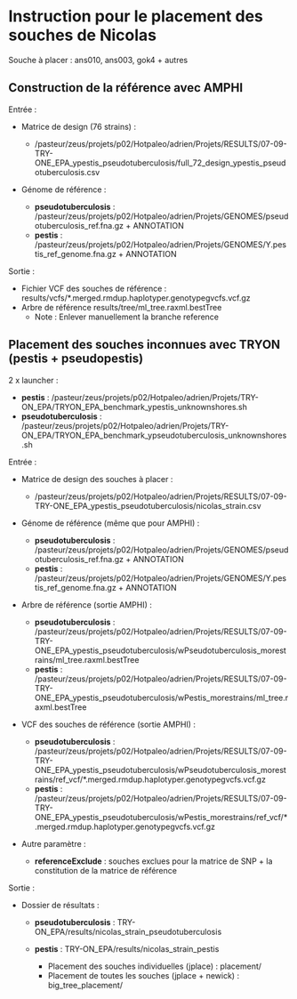 # Instruction pour le placement des souches de Nicolas
Souche à placer : ans010, ans003, gok4 + autres

## Construction de la référence avec AMPHI
Entrée :
- Matrice de design (76 strains) : 
  - /pasteur/zeus/projets/p02/Hotpaleo/adrien/Projets/RESULTS/07-09-TRY-ONE_EPA_ypestis_pseudotuberculosis/full_72_design_ypestis_pseudotuberculosis.csv

- Génome de référence :
  - **pseudotuberculosis** : /pasteur/zeus/projets/p02/Hotpaleo/adrien/Projets/GENOMES/pseudotuberculosis_ref.fna.gz + ANNOTATION
  - **pestis** : /pasteur/zeus/projets/p02/Hotpaleo/adrien/Projets/GENOMES/Y.pestis_ref_genome.fna.gz + ANNOTATION

Sortie :
- Fichier VCF des souches de référence : results/vcfs/*.merged.rmdup.haplotyper.genotypegvcfs.vcf.gz
- Arbre de référence results/tree/ml_tree.raxml.bestTree
  - Note : Enlever manuellement la branche reference

## Placement des souches inconnues avec TRYON (pestis + pseudopestis)
2 x launcher :
- **pestis** : /pasteur/zeus/projets/p02/Hotpaleo/adrien/Projets/TRY-ON_EPA/TRYON_EPA_benchmark_ypestis_unknownshores.sh
- **pseudotuberculosis** : /pasteur/zeus/projets/p02/Hotpaleo/adrien/Projets/TRY-ON_EPA/TRYON_EPA_benchmark_ypseudotuberculosis_unknownshores.sh

Entrée :
- Matrice de design des souches à placer :
  - /pasteur/zeus/projets/p02/Hotpaleo/adrien/Projets/RESULTS/07-09-TRY-ONE_EPA_ypestis_pseudotuberculosis/nicolas_strain.csv

- Génome de référence (même que pour AMPHI) :
  - **pseudotuberculosis** : /pasteur/zeus/projets/p02/Hotpaleo/adrien/Projets/GENOMES/pseudotuberculosis_ref.fna.gz + ANNOTATION
  - **pestis** : /pasteur/zeus/projets/p02/Hotpaleo/adrien/Projets/GENOMES/Y.pestis_ref_genome.fna.gz + ANNOTATION

- Arbre de référence (sortie AMPHI) :
  - **pseudotuberculosis** : /pasteur/zeus/projets/p02/Hotpaleo/adrien/Projets/RESULTS/07-09-TRY-ONE_EPA_ypestis_pseudotuberculosis/wPseudotuberculosis_morestrains/ml_tree.raxml.bestTree
  - **pestis** : /pasteur/zeus/projets/p02/Hotpaleo/adrien/Projets/RESULTS/07-09-TRY-ONE_EPA_ypestis_pseudotuberculosis/wPestis_morestrains/ml_tree.raxml.bestTree

- VCF des souches de référence (sortie AMPHI) :
    - **pseudotuberculosis** : /pasteur/zeus/projets/p02/Hotpaleo/adrien/Projets/RESULTS/07-09-TRY-ONE_EPA_ypestis_pseudotuberculosis/wPseudotuberculosis_morestrains/ref_vcf/*.merged.rmdup.haplotyper.genotypegvcfs.vcf.gz
    - **pestis** : /pasteur/zeus/projets/p02/Hotpaleo/adrien/Projets/RESULTS/07-09-TRY-ONE_EPA_ypestis_pseudotuberculosis/wPestis_morestrains/ref_vcf/*.merged.rmdup.haplotyper.genotypegvcfs.vcf.gz

- Autre paramètre :
    - **referenceExclude** : souches exclues pour la matrice de SNP + la constitution de la matrice de référence
 
Sortie :

- Dossier de résultats :
  - **pseudotuberculosis** : TRY-ON_EPA/results/nicolas_strain_pseudotuberculosis
  - **pestis** : TRY-ON_EPA/results/nicolas_strain_pestis
 
    - Placement des souches individuelles (jplace) : placement/
    - Placement de toutes les souches (jplace + newick) : big_tree_placement/
